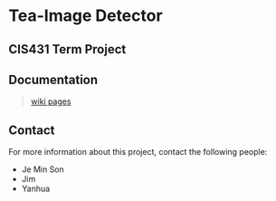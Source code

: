 # Tea-Image Detector 
## CIS431 Term Project 

## Documentation  
> [wiki pages](https://github.com/jemin6/CIS431_ImageDetector/wiki)

## Contact  
For more information about this project, contact the following people: 
* Je Min Son 
* Jim 
* Yanhua
